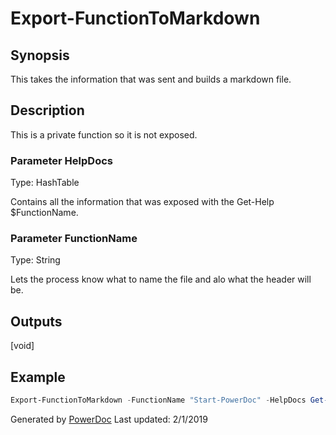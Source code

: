 # Export-FunctionToMarkdown

## Synopsis 

This takes the information that was sent and builds a markdown file.

## Description

This is a private function so it is not exposed.

### Parameter HelpDocs

Type: HashTable

Contains all the information that was exposed with the Get-Help $FunctionName.


### Parameter FunctionName

Type: String

Lets the process know what to name the file and alo what the header will be.


## Outputs

[void]


## Example

```PowerShell
Export-FunctionToMarkdown -FunctionName "Start-PowerDoc" -HelpDocs Get-Help Start-PowerDoc

```

Generated by [PowerDoc](https://github.com/luther38/PowerDoc)
Last updated: 2/1/2019
